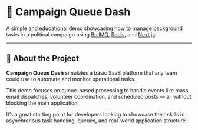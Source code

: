 # 🎯 Campaign Queue Dash

A simple and educational demo showcasing how to manage background tasks in a political campaign using [BullMQ](https://docs.bullmq.io/), [Redis](https://redis.io/), and [Next.js](https://nextjs.org/).

---

## 📘 About the Project

**Campaign Queue Dash** simulates a basic SaaS platform that any team could use to automate and monitor operational tasks.

This demo focuses on queue-based processing to handle events like mass email dispatches, volunteer coordination, and scheduled posts — all without blocking the main application.

It’s a great starting point for developers looking to showcase their skills in asynchronous task handling, queues, and real-world application structure.
